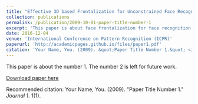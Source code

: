 ```yaml
---
title: "Effective 3D based Frontalization for Unconstrained Face Recognition"
collection: publications
permalink: /publication/2009-10-01-paper-title-number-1
excerpt: 'This paper is about face frontalization for face recognition'
date: 2016-12-04
venue: 'International Conference on Pattern Recognition (ICPR)'
paperurl: 'http://academicpages.github.io/files/paper1.pdf'
citation: 'Your Name, You. (2009). &quot;Paper Title Number 1.&quot; <i>Journal 1</i>. 1(1).'
---
```

This paper is about the number 1. The number 2 is left for future work.

[Download paper here](http://academicpages.github.io/files/paper1.pdf)

Recommended citation: Your Name, You. (2009). "Paper Title Number 1." <i>Journal 1</i>. 1(1).